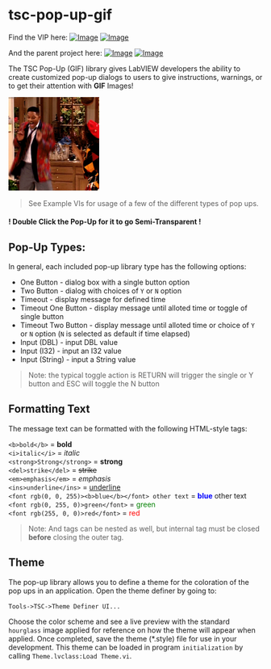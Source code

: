 # tsc-pop-up-gif
Find the VIP here: [![Image](https://www.vipm.io/package/tsc_lib_tsc_pop_up_gif/badge.svg?metric=installs)](https://www.vipm.io/package/tsc_lib_tsc_pop_up_gif/) [![Image](https://www.vipm.io/package/tsc_lib_tsc_pop_up_gif/badge.svg?metric=stars)](https://www.vipm.io/package/tsc_lib_tsc_pop_up_gif/)

And the parent project here: [![Image](https://www.vipm.io/package/tsc_lib_tsc_pop_up/badge.svg?metric=installs)](https://www.vipm.io/package/tsc_lib_tsc_pop_up/) [![Image](https://www.vipm.io/package/tsc_lib_tsc_pop_up/badge.svg?metric=stars)](https://www.vipm.io/package/tsc_lib_tsc_pop_up/)

The TSC Pop-Up (GIF) library gives LabVIEW developers the ability to create customized pop-up dialogs to users to give instructions, warnings, or to get their attention with **GIF** Images!

<img src="./assets/images/Happy-Dance.gif" alt = "Happy Dance!" width="180"/>

>See Example VIs for usage of a few of the different types of pop ups.

#### ! Double Click the Pop-Up for it to go Semi-Transparent !

## Pop-Up Types:
In general, each included pop-up library type has the following options:
- One Button - dialog box with a single button option  
- Two Button - dialog with choices of `Y` or `N` option  
- Timeout - display message for defined time  
- Timeout One Button - display message until alloted time or toggle of single button  
- Timeout Two Button - display message until alloted time or choice of `Y` or `N` option (`N` is selected as default if time elapsed)  
- Input (DBL) - input DBL value  
- Input (I32)  - input an I32 value  
- Input (String) - input a String value  

>  Note: the typical toggle action is RETURN will trigger the single or Y button and ESC will toggle the N button

## Formatting Text
The message text can be formatted with the following HTML-style tags:

`<b>bold</b>` = **bold**  
`<i>italic</i>`  = *italic*  
`<strong>Strong</strong>`  = **strong**  
`<del>strike</del>`  = <del>strike</del>  
`<em>emphasis</em>` = *emphasis*  
`<ins>underline</ins>` = <ins>underline</ins>  
`<font rgb(0, 0, 255)><b>blue</b></font> other text` = <font color = 'blue'><b>blue</b></font> other text  
`<font rgb(0, 255, 0)>green</font>` = <font color = 'green'>green</font>  
`<font rgb(255, 0, 0)>red</font>` = <font color = 'red'>red</font> 

> Note: And tags can be nested as well, but internal tag must be closed **before** closing the outer tag.

## Theme
The pop-up library allows you to define a theme for the coloration of the pop ups in an application. Open the theme definer by going to:

    Tools->TSC->Theme Definer UI...

Choose the color scheme and see a live preview with the standard `hourglass` image applied for reference on how the theme will appear when applied. Once completed, save the theme (*.style) file for use in your development. This theme can be loaded in program `initialization` by calling `Theme.lvclass:Load Theme.vi`.